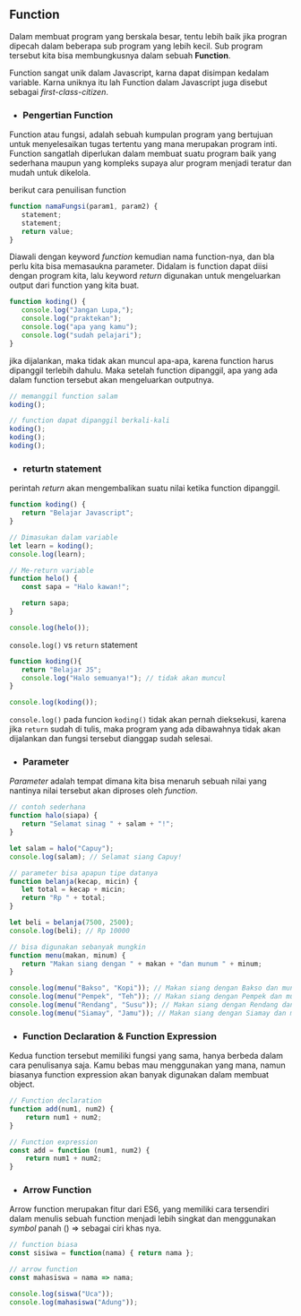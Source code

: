 ## Function

Dalam membuat program yang berskala besar, tentu lebih baik jika progran dipecah dalam beberapa sub program yang lebih kecil. Sub program tersebut kita bisa membungkusnya dalam sebuah **Function**.

Function sangat unik dalam Javascript, karna dapat disimpan kedalam variable. Karna uniknya itu lah Function dalam Javascript juga disebut sebagai *first-class-citizen*.

- ### Pengertian Function

Function atau fungsi, adalah sebuah kumpulan program yang bertujuan untuk menyelesaikan tugas tertentu yang mana merupakan program inti. Function sangatlah diperlukan dalam membuat suatu program baik yang sederhana maupun yang kompleks supaya alur program menjadi teratur dan mudah untuk dikelola.

berikut cara penuilisan function

```javascript
function namaFungsi(param1, param2) {
   statement;
   statement;
   return value;
}
```

Diawali dengan keyword *function* kemudian nama function-nya, dan bla perlu kita bisa memasaukna parameter. Didalam is function dapat diisi dengan program kita, lalu keyword *return* digunakan untuk mengeluarkan output dari function yang kita buat.

```javascript
function koding() {
   console.log("Jangan Lupa,");
   console.log("praktekan");
   console.log("apa yang kamu");
   console.log("sudah pelajari");
}
```

jika dijalankan, maka tidak akan muncul apa-apa, karena function harus dipanggil terlebih dahulu. Maka setelah function dipanggil, apa yang ada dalam function tersebut akan mengeluarkan outputnya.

```javascript
// memanggil function salam
koding();

// function dapat dipanggil berkali-kali
koding();
koding();
koding();
```

- ### returtn statement

perintah *return* akan mengembalikan suatu nilai ketika function dipanggil.

```javascript
function koding() {
   return "Belajar Javascript";
}

// Dimasukan dalam variable
let learn = koding();
console.log(learn);

// Me-return variable
function helo() {
   const sapa = "Halo kawan!";

   return sapa;
}

console.log(helo());
```

`console.log()` vs `return` statement

```javascript
function koding(){
   return "Belajar JS";
   console.log("Halo semuanya!"); // tidak akan muncul
}

console.log(koding());
```

`console.log()` pada funcion `koding()` tidak akan pernah dieksekusi, karena jika `return` sudah di tulis, maka program yang ada dibawahnya tidak akan dijalankan dan fungsi tersebut dianggap sudah selesai.

- ### Parameter

*Parameter* adalah tempat dimana kita bisa menaruh sebuah nilai yang nantinya nilai tersebut akan diproses oleh *function*.

```javascript
// contoh sederhana
function halo(siapa) {
   return "Selamat sinag " + salam + "!";
}

let salam = halo("Capuy");
console.log(salam); // Selamat siang Capuy!

// parameter bisa apapun tipe datanya
function belanja(kecap, micin) {
   let total = kecap + micin;
   return "Rp " + total;
}

let beli = belanja(7500, 2500);
console.log(beli); // Rp 10000

// bisa digunakan sebanyak mungkin
function menu(makan, minum) {
   return "Makan siang dengan " + makan + "dan munum " + minum;
}

console.log(menu("Bakso", "Kopi")); // Makan siang dengan Bakso dan munum Kopi
console.log(menu("Pempek", "Teh")); // Makan siang dengan Pempek dan munum Teh
console.log(menu("Rendang", "Susu")); // Makan siang dengan Rendang dan munum Susu
console.log(menu("Siamay", "Jamu")); // Makan siang dengan Siamay dan munum Jamu
```

- ### Function Declaration & Function Expression

Kedua function tersebut memiliki fungsi yang sama, hanya berbeda dalam cara penulisanya saja. Kamu bebas mau menggunakan yang mana, namun biasanya function expression akan banyak digunakan dalam membuat object.

```javascript
// Function declaration
function add(num1, num2) {
	return num1 + num2;
}

// Function expression
const add = function (num1, num2) {
	return num1 + num2;
}
```

- ### Arrow Function

Arrow function merupakan fitur dari ES6, yang memiliki cara tersendiri dalam menulis sebuah function menjadi lebih singkat dan menggunakan *symbol* panah () => sebagai ciri khas nya.

```javascript
// function biasa
const sisiwa = function(nama) { return nama };

// arrow function
const mahasiswa = nama => nama;

console.log(siswa("Uca"));
console.log(mahasiswa("Adung"));
```
